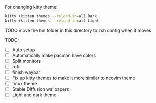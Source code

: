 
For changing kitty theme:

```bash
kitty +kitten themes --reload-in=all Dark
kitty +kitten themes --reload-in=all Light
```

TODO move the bin folder in this directory to zsh config when it moves


TODO:
 - [ ] Auto setup
 - [ ] Automatically make pacman have colors
 - [ ] Split monitors
 - [ ] rofi
 - [ ] finish waybar
 - [ ] Fix up kitty themes to make it more similar to neovim theme
 - [ ] tmux theme
 - [ ] Stable Diffusion wallpapers
 - [ ] Light and dark theme
